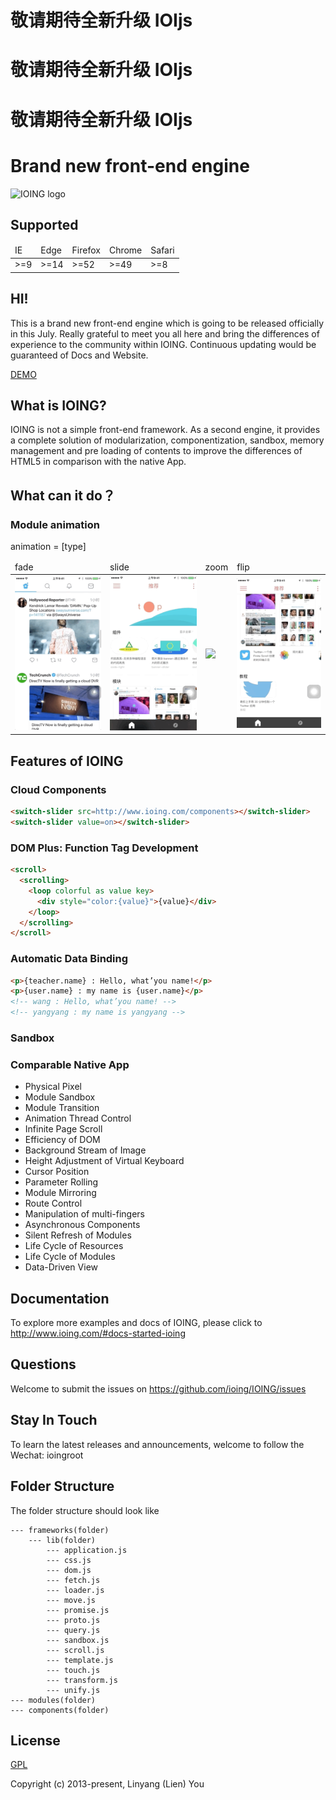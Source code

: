 

# 敬请期待全新升级 IOIjs
# 敬请期待全新升级 IOIjs
# 敬请期待全新升级 IOIjs
# 










Brand new front-end engine
======================
![IOING logo](https://raw.githubusercontent.com/ioing/IOING/master/logo.png)

## Supported
<table>
 <thead>
  <tr>
   <td>IE</td>
   <td>Edge</td>
   <td>Firefox</td>
   <td>Chrome</td>
   <td>Safari</td>
  </tr>
 </thead>
 <tbody>
  <tr>
   <td>>=9</td>
   <td>>=14</td>
   <td>>=52</td>
   <td>>=49</td>
   <td>>=8</td>
  </tr>
 </tbody>
</table>

## HI!

This is a brand new front-end engine which is going to be released officially in this July.
Really grateful to meet you all here and bring the differences of experience to the community within IOING.
Continuous updating would be guaranteed of Docs and Website.

[DEMO](http://www.ioing.com/#discover-index)

## What is IOING?
IOING is not a simple front-end framework. 
As a second engine, it provides a complete solution of modularization, componentization, sandbox, memory management and pre loading of contents to improve the differences of HTML5 in comparison with the native App.

## What can it do？

### Module animation
animation = [type]
<table>
 <thead>
  <tr>
   <td>fade</td>
   <td>slide</td>
   <td>zoom</td>
   <td>flip</td>
  </tr>
 </thead>
 <tbody>
  <tr>
   <td><img src="https://github.com/ioing/IOING-docs/blob/master/ioing_src/preview/fade.gif?raw=true" width="200" /></td>
   <td><img src="https://github.com/ioing/IOING-docs/blob/master/ioing_src/preview/slide.gif?raw=true" width="200" /></td>
   <td><img src="https://github.com/ioing/IOING-docs/blob/master/ioing_src/preview/zoom.gif?raw=true" width="200" /></td>
   <td><img src="https://github.com/ioing/IOING-docs/blob/master/ioing_src/preview/flip.gif?raw=true" width="200" /></td>
  </tr>
 </tbody>
</table>

## Features of IOING
### Cloud Components
```html
<switch-slider src=http://www.ioing.com/components></switch-slider>
<switch-slider value=on></switch-slider>
```
### DOM Plus: Function Tag Development
```html
<scroll>
  <scrolling>
    <loop colorful as value key>
      <div style="color:{value}">{value}</div>
    </loop>
  </scrolling>
</scroll>
```
### Automatic Data Binding
```html
<p>{teacher.name} : Hello, what’you name!</p>
<p>{user.name} : my name is {user.name}</p>
<!-- wang : Hello, what’you name! -->
<!-- yangyang : my name is yangyang -->
```
### Sandbox
### Comparable Native App

  - Physical Pixel
  - Module Sandbox
  - Module Transition
  - Animation Thread Control
  - Infinite Page Scroll
  - Efficiency of DOM
  - Background Stream of Image
  - Height Adjustment of Virtual Keyboard
  - Cursor Position
  - Parameter Rolling
  - Module Mirroring
  - Route Control
  - Manipulation of multi-fingers
  - Asynchronous Components
  - Silent Refresh of Modules
  - Life Cycle of Resources
  - Life Cycle of Modules
  - Data-Driven View

## Documentation
To explore more examples and docs of IOING, please click to <http://www.ioing.com/#docs-started-ioing>

## Questions
Welcome to submit the issues on <https://github.com/ioing/IOING/issues>

## Stay In Touch
To learn the latest releases and announcements, welcome to follow the Wechat: ioingroot

## Folder Structure
The folder structure should look like


    --- frameworks(folder)
        --- lib(folder)
            --- application.js
            --- css.js
            --- dom.js
            --- fetch.js
            --- loader.js
            --- move.js
            --- promise.js
            --- proto.js
            --- query.js
            --- sandbox.js
            --- scroll.js
            --- template.js
            --- touch.js
            --- transform.js
            --- unify.js
    --- modules(folder)
    --- components(folder)
  

## License

[GPL](https://opensource.org/licenses/GPL-3.0)

Copyright (c) 2013-present, Linyang (Lien) You

